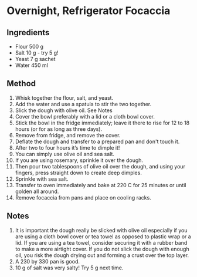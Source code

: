 # Overnight, Refrigerator Focaccia

## Ingredients

- Flour 500 g
- Salt 10 g - try 5 g!
- Yeast 7 g sachet
- Water 450 ml

## Method

1.  Whisk together the flour, salt, and yeast.
2.  Add the water and use a spatula to stir the two together.
3.  Slick the dough with olive oil.  See Notes
4.  Cover the bowl preferably with a lid or a cloth bowl cover.
5.  Stick the bowl in the fridge immediately; leave it there to rise for 12 to 18 hours (or for as long as three days).
6.  Remove from fridge, and remove the cover.
7.  Deflate the dough and transfer to a prepared pan and don't touch it.
8.  After two to four hours it’s time to dimple it!
9.  You can simply use olive oil and sea salt.
10. If you are using rosemary, sprinkle it over the dough.
11. Then pour two tablespoons of olive oil over the dough, and using your fingers, press straight down to create deep dimples.
12. Sprinkle with sea salt.
13. Transfer to oven immediately and bake at 220 C for 25 minutes or until golden all around.
14. Remove focaccia from pans and place on cooling racks.

## Notes

1.  It is important the dough really be slicked with olive oil especially if you are using a cloth bowl cover or tea towel as opposed to plastic wrap or a lid.
If you are using a tea towel, consider securing it with a rubber band to make a more airtight cover.
If you do not slick the dough with enough oil, you risk the dough drying out and forming a crust over the top layer.
2.  A 230 by 330 pan is good.
3.  10 g of salt was very salty!  Try 5 g next time.
